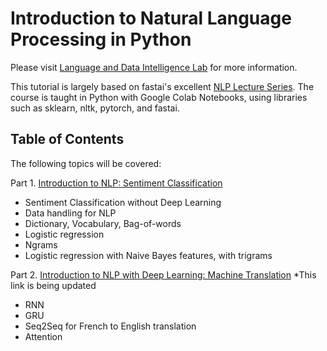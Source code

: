 # Introduction to Natural Language Processing in Python

Please visit [Language and Data Intelligence Lab](https://seungwonh.github.io/ldi.html) for more information.

This tutorial is largely based on fastai's excellent [NLP Lecture Series](https://github.com/fastai/course-nlp). The course is taught in Python with Google Colab Notebooks, using libraries such as sklearn, nltk, pytorch, and fastai.

## Table of Contents
The following topics will be covered:

Part 1\. [Introduction to NLP: Sentiment Classification](https://colab.research.google.com/drive/1QBSKylxuv6xZ99lL8dmC7aqccETOeGMl?usp=sharing)
  - Sentiment Classification without Deep Learning
  - Data handling for NLP
  - Dictionary, Vocabulary, Bag-of-words
  - Logistic regression
  - Ngrams
  - Logistic regression with Naive Bayes features, with trigrams
 

Part 2\. [Introduction to NLP with Deep Learning: Machine Translation](https://colab.research.google.com/drive/1tuKGwCclkYYFusKh-WLQ7767a4TWy4FY?usp=sharing) *This link is being updated
  - RNN
  - GRU
  - Seq2Seq for French to English translation
  - Attention
